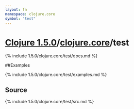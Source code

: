 ```yaml
---
layout: fn
namespace: clojure.core
symbol: "test"
---
```


# [Clojure 1.5.0](../../)/[clojure.core](../)/test

{% include 1.5.0/clojure.core/test/docs.md %}

##Examples

{% include 1.5.0/clojure.core/test/examples.md %}
## Source
{% include 1.5.0/clojure.core/test/src.md %}

